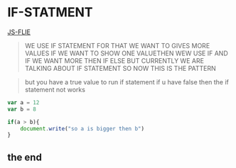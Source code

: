 # IF-STATMENT
[JS-FLIE](../js/if-statment12.js)
>WE USE IF STATEMENT FOR THAT WE WANT TO GIVES MORE VALUES IF WE WANT TO SHOW ONE VALUETHEN WEW USE IF AND IF WE WANT MORE THEN IF ELSE BUT CURRENTLY WE ARE TALKING ABOUT IF STATEMENT SO NOW THIS IS THE PATTERN

>but you have a true value to run if statement if u have false then the if statement not works
```javascript
var a = 12
var b = 8

if(a > b){
    document.write("so a is bigger then b")
}
```
## the end
